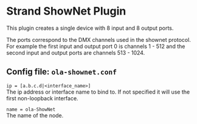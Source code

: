 Strand ShowNet Plugin
=====================

This plugin creates a single device with 8 input and 8 output ports.

The ports correspond to the DMX channels used in the shownet protocol. For
example the first input and output port 0 is channels 1 - 512 and the second
input and output ports are channels 513 - 1024.


## Config file: `ola-shownet.conf`

`ip = [a.b.c.d|<interface_name>]`  
The ip address or interface name to bind to. If not specified it will use
the first non-loopback interface.

`name = ola-ShowNet`  
The name of the node.
